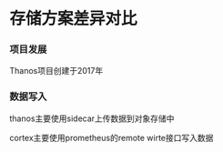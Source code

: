# 存储方案差异对比

### 项目发展

Thanos项目创建于2017年

### 数据写入

thanos主要使用sidecar上传数据到对象存储中

cortex主要使用prometheus的remote wirte接口写入数据

